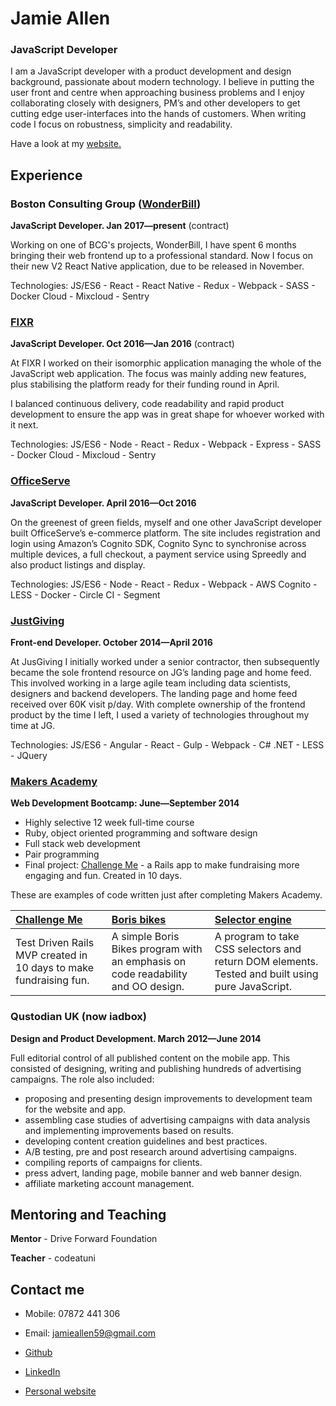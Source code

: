 Jamie Allen
===========

### JavaScript Developer

I am a JavaScript developer with a product development and design background, passionate about modern technology. I believe in putting the user front and centre when approaching business problems and I enjoy collaborating closely with designers, PM’s and other developers to get cutting edge user-interfaces into the hands of customers. When writing code I focus on robustness, simplicity and readability.

Have a look at my [website.](http://www.jamieallen.co.uk/)

Experience
----------

### Boston Consulting Group ([WonderBill])
**JavaScript Developer. Jan 2017&mdash;present** (contract)

Working on one of BCG's projects, WonderBill, I have spent 6 months bringing their web frontend up to a professional standard. Now I focus on their new V2 React Native application, due to be released in November.

Technologies: JS/ES6 - React - React Native - Redux - Webpack - SASS - Docker Cloud - Mixcloud - Sentry

### [FIXR]
**JavaScript Developer. Oct 2016&mdash;Jan 2016** (contract)

At FIXR I worked on their isomorphic application managing the whole of the JavaScript web application. The focus was mainly adding new features, plus stabilising the platform ready for their funding round in April.

I balanced continuous delivery, code readability and rapid product development to ensure the app was in great shape for whoever worked with it next.

Technologies: JS/ES6 - Node - React - Redux - Webpack - Express - SASS - Docker Cloud - Mixcloud - Sentry

### [OfficeServe]
**JavaScript Developer. April 2016&mdash;Oct 2016**

On the greenest of green fields, myself and one other JavaScript developer built OfficeServe’s e-commerce platform. The site includes registration and login using Amazon’s Cognito SDK, Cognito Sync to synchronise across multiple devices, a full checkout, a payment service using Spreedly and also product listings and display.

Technologies: JS/ES6 - Node - React - Redux - Webpack - AWS Cognito - LESS - Docker - Circle CI - Segment

### [JustGiving]
**Front-end Developer. October 2014&mdash;April 2016**

At JusGiving I initially worked under a senior contractor, then subsequently became the sole frontend resource on JG’s landing page and home feed. This involved working in a large agile team including data scientists, designers and backend developers. The landing page and home feed received over 60K visit p/day.
With complete ownership of the frontend product by the time I left, I used a variety of technologies throughout my time at JG.

Technologies: JS/ES6 - Angular - React - Gulp - Webpack - C# .NET - LESS - JQuery

### [Makers Academy]
**Web Development Bootcamp: June&mdash;September 2014**

  - Highly selective 12 week full-time course
  - Ruby, object oriented programming and software design
  - Full stack web development
  - Pair programming
  - Final project: [Challenge Me] - a Rails app to make fundraising more engaging and fun. Created in 10 days.

  These are examples of code written just after completing Makers Academy.

  | [Challenge Me] | [Boris bikes] | [Selector engine] |
  |:-------------- |:------------- |:------------ |
  | Test Driven Rails MVP created in 10 days to make fundraising fun. | A simple Boris Bikes program with an emphasis on code readability and OO design. | A program to take CSS selectors and return DOM elements. Tested and built using pure JavaScript. |

### Qustodian UK (now iadbox)
**Design and Product Development. March 2012&mdash;June 2014**

Full editorial control of all published content on the mobile app. This consisted of designing, writing and publishing hundreds of advertising campaigns. The role also included:

- proposing and presenting design improvements to development team for the website and app.
- assembling case studies of advertising campaigns with data analysis and implementing improvements based on results.
- developing content creation guidelines and best practices.
- A/B testing, pre and post research around advertising campaigns.
- compiling reports of campaigns for clients.
- press advert, landing page, mobile banner and web banner design.
- affiliate marketing account management.


Mentoring and Teaching
----------

**Mentor** - Drive Forward Foundation

**Teacher** - codeatuni

Contact me
------------

- Mobile: 07872 441 306
- Email: [jamieallen59@gmail.com]
- [Github]
- [LinkedIn]
- [Personal website]

  [Boris bikes]: https://github.com/jamieallen59/boris_bikes
  [Selector engine]: https://github.com/jamieallen59/JQuery_selector_engine
  [Challenge Me]: https://github.com/jamieallen59/challenge_me

  [WonderBill]: https://my.wonderbill.com/
  [FIXR]: https://fixr-app.com
  [OfficeServe]: http://www.officeserve.com
  [JustGiving]: http://www.justgiving.com
  [Makers Academy]: http://www.makersacademy.com
  [jamieallen59@gmail.com]: mailto:jamieallen59@gmail.com
  [GitHub]: https://github.com/jamieallen59
  [LinkedIn]: uk.linkedin.com/pub/jamie-allen/49/9bb/577/
  [Personal website]: http://www.jamieallen.co.uk/
